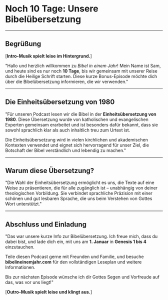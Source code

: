 # **Noch 10 Tage: Unsere Bibelübersetzung**

---

## **Begrüßung**  

[**Intro-Musik spielt leise im Hintergrund.**]  

"Hallo und herzlich willkommen zu *Bibel in einem Jahr*! Mein Name ist Sam, und heute sind es nur noch **10 Tage**, bis wir gemeinsam mit unserer Reise durch die Heilige Schrift starten. Diese kurze Bonus-Episode möchte dich über die Bibelübersetzung informieren, die wir verwenden."  

---

## **Die Einheitsübersetzung von 1980**  

"Für unseren Podcast lesen wir die Bibel in der **Einheitsübersetzung von 1980**. Diese Übersetzung wurde von katholischen und evangelischen Experten gemeinsam erarbeitet und ist besonders dafür bekannt, dass sie sowohl sprachlich klar als auch inhaltlich treu zum Urtext ist.  

Die Einheitsübersetzung wird in vielen kirchlichen und akademischen Kontexten verwendet und eignet sich hervorragend für unser Ziel, die Botschaft der Bibel verständlich und lebendig zu machen."  

---

## **Warum diese Übersetzung?**  

"Die Wahl der Einheitsübersetzung ermöglicht es uns, die Texte auf eine Weise zu präsentieren, die für alle zugänglich ist – unabhängig von deiner theologischen Vorbildung. Sie verbindet sprachliche Präzision mit einer schönen und gut lesbaren Sprache, die uns beim Verstehen von Gottes Wort unterstützt."  

---

## **Abschluss und Einladung**  

"Das war unsere kurze Info zur Bibelübersetzung. Ich freue mich, dass du dabei bist, und lade dich ein, mit uns am **1. Januar** in **Genesis 1 bis 4** einzutauchen.  

Teile diesen Podcast gerne mit Freunden und Familie, und besuche **bibelineinemjahr.com** für den vollständigen Leseplan und weitere Informationen.  

Bis zur nächsten Episode wünsche ich dir Gottes Segen und Vorfreude auf das, was vor uns liegt!"  

[**Outro-Musik spielt leise und klingt aus.**]  
